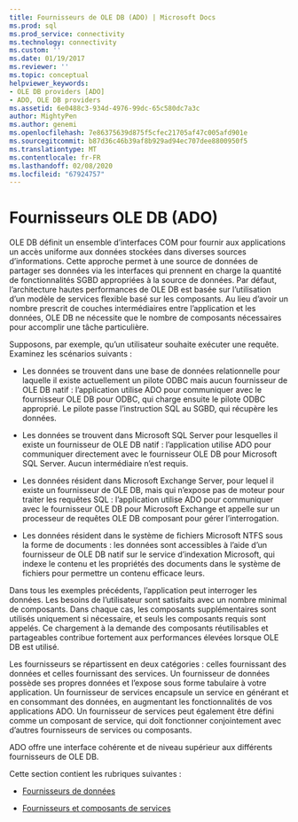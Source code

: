 ```yaml
---
title: Fournisseurs de OLE DB (ADO) | Microsoft Docs
ms.prod: sql
ms.prod_service: connectivity
ms.technology: connectivity
ms.custom: ''
ms.date: 01/19/2017
ms.reviewer: ''
ms.topic: conceptual
helpviewer_keywords:
- OLE DB providers [ADO]
- ADO, OLE DB providers
ms.assetid: 6e0488c3-934d-4976-99dc-65c580dc7a3c
author: MightyPen
ms.author: genemi
ms.openlocfilehash: 7e86375639d875f5cfec21705af47c005afd901e
ms.sourcegitcommit: b87d36c46b39af8b929ad94ec707dee8800950f5
ms.translationtype: MT
ms.contentlocale: fr-FR
ms.lasthandoff: 02/08/2020
ms.locfileid: "67924757"
---
```

# <a name="ole-db-providers-ado"></a>Fournisseurs OLE DB (ADO)
OLE DB définit un ensemble d’interfaces COM pour fournir aux applications un accès uniforme aux données stockées dans diverses sources d’informations. Cette approche permet à une source de données de partager ses données via les interfaces qui prennent en charge la quantité de fonctionnalités SGBD appropriées à la source de données. Par défaut, l’architecture hautes performances de OLE DB est basée sur l’utilisation d’un modèle de services flexible basé sur les composants. Au lieu d’avoir un nombre prescrit de couches intermédiaires entre l’application et les données, OLE DB ne nécessite que le nombre de composants nécessaires pour accomplir une tâche particulière.  
  
 Supposons, par exemple, qu’un utilisateur souhaite exécuter une requête. Examinez les scénarios suivants :  
  
-   Les données se trouvent dans une base de données relationnelle pour laquelle il existe actuellement un pilote ODBC mais aucun fournisseur de OLE DB natif : l’application utilise ADO pour communiquer avec le fournisseur OLE DB pour ODBC, qui charge ensuite le pilote ODBC approprié. Le pilote passe l’instruction SQL au SGBD, qui récupère les données.  
  
-   Les données se trouvent dans Microsoft SQL Server pour lesquelles il existe un fournisseur de OLE DB natif : l’application utilise ADO pour communiquer directement avec le fournisseur OLE DB pour Microsoft SQL Server. Aucun intermédiaire n’est requis.  
  
-   Les données résident dans Microsoft Exchange Server, pour lequel il existe un fournisseur de OLE DB, mais qui n’expose pas de moteur pour traiter les requêtes SQL : l’application utilise ADO pour communiquer avec le fournisseur OLE DB pour Microsoft Exchange et appelle sur un processeur de requêtes OLE DB composant pour gérer l’interrogation.  
  
-   Les données résident dans le système de fichiers Microsoft NTFS sous la forme de documents : les données sont accessibles à l’aide d’un fournisseur de OLE DB natif sur le service d’indexation Microsoft, qui indexe le contenu et les propriétés des documents dans le système de fichiers pour permettre un contenu efficace leurs.  
  
 Dans tous les exemples précédents, l’application peut interroger les données. Les besoins de l’utilisateur sont satisfaits avec un nombre minimal de composants. Dans chaque cas, les composants supplémentaires sont utilisés uniquement si nécessaire, et seuls les composants requis sont appelés. Ce chargement à la demande des composants réutilisables et partageables contribue fortement aux performances élevées lorsque OLE DB est utilisé.  
  
 Les fournisseurs se répartissent en deux catégories : celles fournissant des données et celles fournissant des services. Un fournisseur de données possède ses propres données et l’expose sous forme tabulaire à votre application. Un fournisseur de services encapsule un service en générant et en consommant des données, en augmentant les fonctionnalités de vos applications ADO. Un fournisseur de services peut également être défini comme un composant de service, qui doit fonctionner conjointement avec d’autres fournisseurs de services ou composants.  
  
 ADO offre une interface cohérente et de niveau supérieur aux différents fournisseurs de OLE DB.  
  
 Cette section contient les rubriques suivantes :  
  
-   [Fournisseurs de données](../../../ado/guide/data/data-providers.md)  
  
-   [Fournisseurs et composants de services](../../../ado/guide/data/service-providers-and-components.md)
